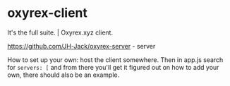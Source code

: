 # oxyrex-client
It's the full suite. | Oxyrex.xyz client.

https://github.com/JH-Jack/oxyrex-server - server

How to set up your own:
host the client somewhere. Then in app.js search for `servers: [` and from there you'll get it figured out on how to add your own, there should also be an example.
